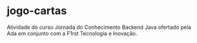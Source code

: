 # jogo-cartas
Atividade do curso Jornada do Conhecimento Backend Java ofertado pela Ada em conjunto com a F1rst Tecnologia e Inovação.
